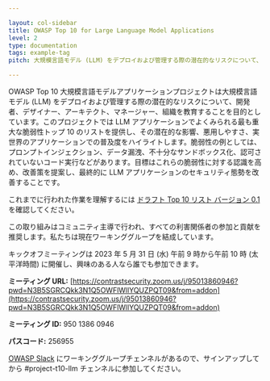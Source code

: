 ```yaml
---

layout: col-sidebar
title: OWASP Top 10 for Large Language Model Applications
level: 2
type: documentation
tags: example-tag
pitch: 大規模言語モデル (LLM) をデプロイおよび管理する際の潜在的なリスクについて、開発者、デザイナー、アーキテクト、マネージャー、組織を教育することを目的としています。

---
```


OWASP Top 10 大規模言語モデルアプリケーションプロジェクトは大規模言語モデル (LLM) をデプロイおよび管理する際の潜在的なリスクについて、開発者、デザイナー、アーキテクト、マネージャー、組織を教育することを目的としています。このプロジェクトでは LLM アプリケーションでよくみられる最も重大な脆弱性トップ 10 のリストを提供し、その潜在的な影響、悪用しやすさ、実世界のアプリケーションでの普及度をハイライトします。脆弱性の例としては、プロンプトインジェクション、データ漏洩、不十分なサンドボックス化、認可されていないコード実行などがあります。目標はこれらの脆弱性に対する認識を高め、改善策を提案し、最終的に LLM アプリケーションのセキュリティ態勢を改善することです。

これまでに行われた作業を理解するには [ドラフト Top 10 リスト バージョン 0.1](descriptions) を確認してください。

この取り組みはコミュニティ主導で行われ、すべての利害関係者の参加と貢献を推奨します。私たちは現在ワーキンググループを結成しています。

キックオフミーティングは 2023 年 5 月 31 日 (水) 午前 9 時から午前 10 時 (太平洋時間) に開催し、興味のある人なら誰でも参加できます。

**ミーティング URL:** [https://contrastsecurity.zoom.us/j/95013860946?pwd=N3B5SGRCQkk3N1Q5OWFlWllYQUZPQT09&from=addon](https://contrastsecurity.zoom.us/j/95013860946?pwd=N3B5SGRCQkk3N1Q5OWFlWllYQUZPQT09&from=addon)

**ミーティング ID:** 950 1386 0946

**パスコード:** 256955

[OWASP Slack](https://owasp.org/slack/invite) にワーキンググループチェンネルがあるので、サインアップしてから #project-t10-llm チェンネルに参加してください。
